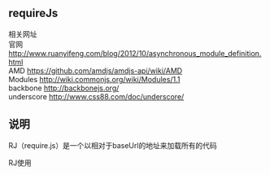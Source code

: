 ## requireJs
相关网址  
官网 http://www.ruanyifeng.com/blog/2012/10/asynchronous_module_definition.html  
AMD https://github.com/amdjs/amdjs-api/wiki/AMD  
Modules http://wiki.commonjs.org/wiki/Modules/1.1  
backbone http://backbonejs.org/  
underscore http://www.css88.com/doc/underscore/  

## 说明

RJ（require.js）是一个以相对于baseUrl的地址来加载所有的代码  

RJ使用<script>上的自定义属性data-main来启动脚本加载过程，例如上述的scripts下main.js文件会作为主模块第一个被RJ加载。  
